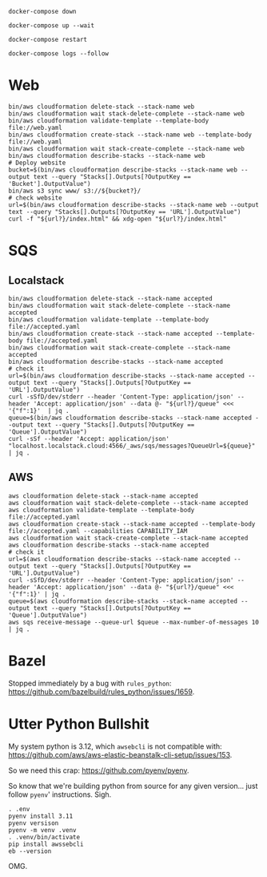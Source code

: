 ```shell
docker-compose down
```

```shell
docker-compose up --wait
```

```shell
docker-compose restart
```

```shell
docker-compose logs --follow
```

# Web

```shell
bin/aws cloudformation delete-stack --stack-name web
bin/aws cloudformation wait stack-delete-complete --stack-name web
bin/aws cloudformation validate-template --template-body file://web.yaml
bin/aws cloudformation create-stack --stack-name web --template-body file://web.yaml
bin/aws cloudformation wait stack-create-complete --stack-name web
bin/aws cloudformation describe-stacks --stack-name web
# Deploy website
bucket=$(bin/aws cloudformation describe-stacks --stack-name web --output text --query "Stacks[].Outputs[?OutputKey == 'Bucket'].OutputValue")
bin/aws s3 sync www/ s3://${bucket?}/
# check website
url=$(bin/aws cloudformation describe-stacks --stack-name web --output text --query "Stacks[].Outputs[?OutputKey == 'URL'].OutputValue")
curl -f "${url?}/index.html" && xdg-open "${url?}/index.html"
```

# SQS
## Localstack
```shell
bin/aws cloudformation delete-stack --stack-name accepted
bin/aws cloudformation wait stack-delete-complete --stack-name accepted
bin/aws cloudformation validate-template --template-body file://accepted.yaml
bin/aws cloudformation create-stack --stack-name accepted --template-body file://accepted.yaml
bin/aws cloudformation wait stack-create-complete --stack-name accepted
bin/aws cloudformation describe-stacks --stack-name accepted
# check it
url=$(bin/aws cloudformation describe-stacks --stack-name accepted --output text --query "Stacks[].Outputs[?OutputKey == 'URL'].OutputValue")
curl -sSfD/dev/stderr --header 'Content-Type: application/json' --header 'Accept: application/json' --data @- "${url?}/queue" <<< '{"f":1}'  | jq .
queue=$(bin/aws cloudformation describe-stacks --stack-name accepted --output text --query "Stacks[].Outputs[?OutputKey == 'Queue'].OutputValue")
curl -sSf --header 'Accept: application/json' "localhost.localstack.cloud:4566/_aws/sqs/messages?QueueUrl=${queue}" | jq .
```

## AWS
```shell
aws cloudformation delete-stack --stack-name accepted
aws cloudformation wait stack-delete-complete --stack-name accepted
aws cloudformation validate-template --template-body file://accepted.yaml
aws cloudformation create-stack --stack-name accepted --template-body file://accepted.yaml --capabilities CAPABILITY_IAM
aws cloudformation wait stack-create-complete --stack-name accepted
aws cloudformation describe-stacks --stack-name accepted
# check it 
url=$(aws cloudformation describe-stacks --stack-name accepted --output text --query "Stacks[].Outputs[?OutputKey == 'URL'].OutputValue")
curl -sSfD/dev/stderr --header 'Content-Type: application/json' --header 'Accept: application/json' --data @- "${url?}/queue" <<< '{"f":1}' | jq .
queue=$(aws cloudformation describe-stacks --stack-name accepted --output text --query "Stacks[].Outputs[?OutputKey == 'Queue'].OutputValue")
aws sqs receive-message --queue-url $queue --max-number-of-messages 10 | jq .
```

# Bazel

Stopped immediately by a bug with `rules_python`: https://github.com/bazelbuild/rules_python/issues/1659.

# Utter Python Bullshit

My system python is 3.12, which `awsebcli` is not compatible with: https://github.com/aws/aws-elastic-beanstalk-cli-setup/issues/153.

So we need this crap: https://github.com/pyenv/pyenv.

So know that we're building python from source for any given version... just follow `pyenv`' instructions. Sigh.

```shell
. .env
pyenv install 3.11
pyenv versison
pyenv -m venv .venv
. .venv/bin/activate
pip install awssebcli
eb --version
```

OMG.